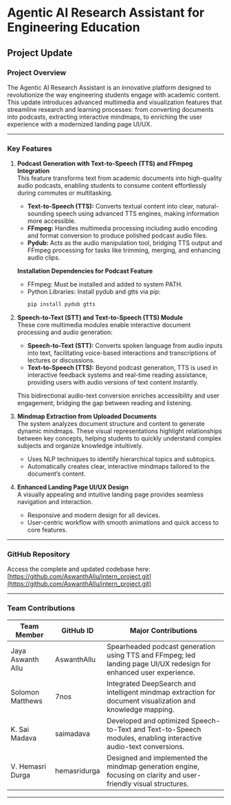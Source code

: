 # Agentic AI Research Assistant for Engineering Education

## Project Update

### Project Overview
The Agentic AI Research Assistant is an innovative platform designed to revolutionize the way engineering students engage with academic content. This update introduces advanced multimedia and visualization features that streamline research and learning processes: from converting documents into podcasts, extracting interactive mindmaps, to enriching the user experience with a modernized landing page UI/UX.

---

### Key Features

1. **Podcast Generation with Text-to-Speech (TTS) and FFmpeg Integration**  
   This feature transforms text from academic documents into high-quality audio podcasts, enabling students to consume content effortlessly during commutes or multitasking.

   - **Text-to-Speech (TTS):** Converts textual content into clear, natural-sounding speech using advanced TTS engines, making information more accessible.  
   - **FFmpeg:** Handles multimedia processing including audio encoding and format conversion to produce polished podcast audio files.  
   - **Pydub:** Acts as the audio manipulation tool, bridging TTS output and FFmpeg processing for tasks like trimming, merging, and enhancing audio clips.

   **Installation Dependencies for Podcast Feature**  
   - FFmpeg: Must be installed and added to system PATH.  
   - Python Libraries: Install pydub and gtts via pip:  
     ```bash
     pip install pydub gtts
     ```

2. **Speech-to-Text (STT) and Text-to-Speech (TTS) Module**  
   These core multimedia modules enable interactive document processing and audio generation:

   - **Speech-to-Text (STT):** Converts spoken language from audio inputs into text, facilitating voice-based interactions and transcriptions of lectures or discussions.  
   - **Text-to-Speech (TTS):** Beyond podcast generation, TTS is used in interactive feedback systems and real-time reading assistance, providing users with audio versions of text content instantly.

   This bidirectional audio-text conversion enriches accessibility and user engagement, bridging the gap between reading and listening.

3. **Mindmap Extraction from Uploaded Documents**  
   The system analyzes document structure and content to generate dynamic mindmaps. These visual representations highlight relationships between key concepts, helping students to quickly understand complex subjects and organize knowledge intuitively.

   - Uses NLP techniques to identify hierarchical topics and subtopics.  
   - Automatically creates clear, interactive mindmaps tailored to the document’s content.

4. **Enhanced Landing Page UI/UX Design**  
   A visually appealing and intuitive landing page provides seamless navigation and interaction.

   - Responsive and modern design for all devices.  
   - User-centric workflow with smooth animations and quick access to core features.

---

### GitHub Repository  
Access the complete and updated codebase here:  
[https://github.com/AswanthAllu/intern_project.git](https://github.com/AswanthAllu/intern_project.git)

---

### Team Contributions

| Team Member        | GitHub ID    | Major Contributions                                                  |
|--------------------|--------------|----------------------------------------------------------------------|
| Jaya Aswanth Allu  | AswanthAllu  | Spearheaded podcast generation using TTS and FFmpeg; led landing page UI/UX redesign for enhanced user experience. |
| Solomon Matthews    | 7nos         | Integrated DeepSearch and intelligent mindmap extraction for document visualization and knowledge mapping. |
| K. Sai Madava      | saimadava    | Developed and optimized Speech-to-Text and Text-to-Speech modules, enabling interactive audio-text conversions. |
| V. Hemasri Durga   | hemasridurga | Designed and implemented the mindmap generation engine, focusing on clarity and user-friendly visual structures. |

---

